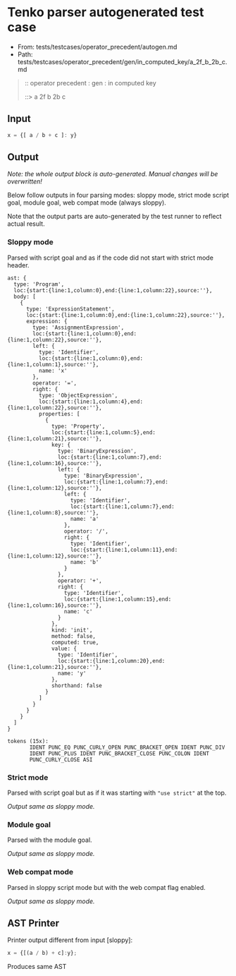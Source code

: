 # Tenko parser autogenerated test case

- From: tests/testcases/operator_precedent/autogen.md
- Path: tests/testcases/operator_precedent/gen/in_computed_key/a_2f_b_2b_c.md

> :: operator precedent : gen : in computed key
>
> ::> a 2f b 2b c

## Input


`````js
x = {[ a / b + c ]: y}
`````

## Output

_Note: the whole output block is auto-generated. Manual changes will be overwritten!_

Below follow outputs in four parsing modes: sloppy mode, strict mode script goal, module goal, web compat mode (always sloppy).

Note that the output parts are auto-generated by the test runner to reflect actual result.

### Sloppy mode

Parsed with script goal and as if the code did not start with strict mode header.

`````
ast: {
  type: 'Program',
  loc:{start:{line:1,column:0},end:{line:1,column:22},source:''},
  body: [
    {
      type: 'ExpressionStatement',
      loc:{start:{line:1,column:0},end:{line:1,column:22},source:''},
      expression: {
        type: 'AssignmentExpression',
        loc:{start:{line:1,column:0},end:{line:1,column:22},source:''},
        left: {
          type: 'Identifier',
          loc:{start:{line:1,column:0},end:{line:1,column:1},source:''},
          name: 'x'
        },
        operator: '=',
        right: {
          type: 'ObjectExpression',
          loc:{start:{line:1,column:4},end:{line:1,column:22},source:''},
          properties: [
            {
              type: 'Property',
              loc:{start:{line:1,column:5},end:{line:1,column:21},source:''},
              key: {
                type: 'BinaryExpression',
                loc:{start:{line:1,column:7},end:{line:1,column:16},source:''},
                left: {
                  type: 'BinaryExpression',
                  loc:{start:{line:1,column:7},end:{line:1,column:12},source:''},
                  left: {
                    type: 'Identifier',
                    loc:{start:{line:1,column:7},end:{line:1,column:8},source:''},
                    name: 'a'
                  },
                  operator: '/',
                  right: {
                    type: 'Identifier',
                    loc:{start:{line:1,column:11},end:{line:1,column:12},source:''},
                    name: 'b'
                  }
                },
                operator: '+',
                right: {
                  type: 'Identifier',
                  loc:{start:{line:1,column:15},end:{line:1,column:16},source:''},
                  name: 'c'
                }
              },
              kind: 'init',
              method: false,
              computed: true,
              value: {
                type: 'Identifier',
                loc:{start:{line:1,column:20},end:{line:1,column:21},source:''},
                name: 'y'
              },
              shorthand: false
            }
          ]
        }
      }
    }
  ]
}

tokens (15x):
       IDENT PUNC_EQ PUNC_CURLY_OPEN PUNC_BRACKET_OPEN IDENT PUNC_DIV
       IDENT PUNC_PLUS IDENT PUNC_BRACKET_CLOSE PUNC_COLON IDENT
       PUNC_CURLY_CLOSE ASI
`````

### Strict mode

Parsed with script goal but as if it was starting with `"use strict"` at the top.

_Output same as sloppy mode._

### Module goal

Parsed with the module goal.

_Output same as sloppy mode._

### Web compat mode

Parsed in sloppy script mode but with the web compat flag enabled.

_Output same as sloppy mode._

## AST Printer

Printer output different from input [sloppy]:

````js
x = {[(a / b) + c]:y};
````

Produces same AST
